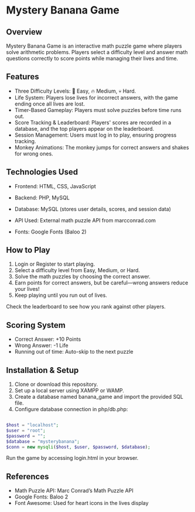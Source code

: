 # Mystery Banana Game

## Overview
Mystery Banana Game is an interactive math puzzle game where players solve arithmetic problems. Players select a difficulty level and answer math questions correctly to score points while managing their lives and time.

## Features
- Three Difficulty Levels: 🍃 Easy, 🔥 Medium, 💀 Hard.
- Life System: Players lose lives for incorrect answers, with the game ending once all lives are lost.
- Timer-Based Gameplay: Players must solve puzzles before time runs out.
- Score Tracking & Leaderboard: Players' scores are recorded in a database, and the top players appear on the leaderboard.
- Session Management: Users must log in to play, ensuring progress tracking.
- Monkey Animations: The monkey jumps for correct answers and shakes for wrong ones.

## Technologies Used
- Frontend: HTML, CSS, JavaScript
- Backend: PHP, MySQL
- Database: MySQL (stores user details, scores, and session data)
- API Used: External math puzzle API from marcconrad.com

- Fonts: Google Fonts (Baloo 2)

## How to Play
1. Login or Register to start playing.
2. Select a difficulty level from Easy, Medium, or Hard.
3. Solve the math puzzles by choosing the correct answer.
4. Earn points for correct answers, but be careful—wrong answers reduce your lives!
5. Keep playing until you run out of lives.

Check the leaderboard to see how you rank against other players.

## Scoring System
- Correct Answer: +10 Points
- Wrong Answer: -1 Life
- Running out of time: Auto-skip to the next puzzle

## Installation & Setup
1. Clone or download this repository.
2. Set up a local server using XAMPP or WAMP.
3. Create a database named banana_game and import the provided SQL file.
4. Configure database connection in php/db.php:

```php

$host = "localhost";
$user = "root";  
$password = "";  
$database = "mysterybanana";
$conn = new mysqli($host, $user, $password, $database);
```
Run the game by accessing login.html in your browser.

## References
- Math Puzzle API: Marc Conrad’s Math Puzzle API
- Google Fonts: Baloo 2
- Font Awesome: Used for heart icons in the lives display
